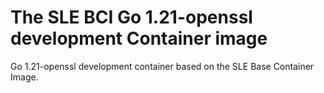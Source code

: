 # The SLE BCI Go 1.21-openssl development Container image

Go 1.21-openssl development container based on the SLE Base Container Image.
